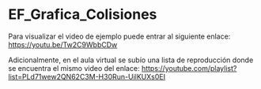 # EF_Grafica_Colisiones

Para visualizar el video de ejemplo puede entrar al siguiente enlace:
https://youtu.be/Tw2C9WbbCDw

Adicionalmente, en el aula virtual se subío una lista de reproducción donde se encuentra el mismo video del enlace:
https://youtube.com/playlist?list=PLd71wew2QN62C3M-H30Run-UilKUXs0EI
